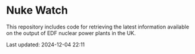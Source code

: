 # Nuke Watch

This repository includes code for retrieving the latest information available on the output of EDF nuclear power plants in the UK.

Last updated: 2024-12-04 22:11